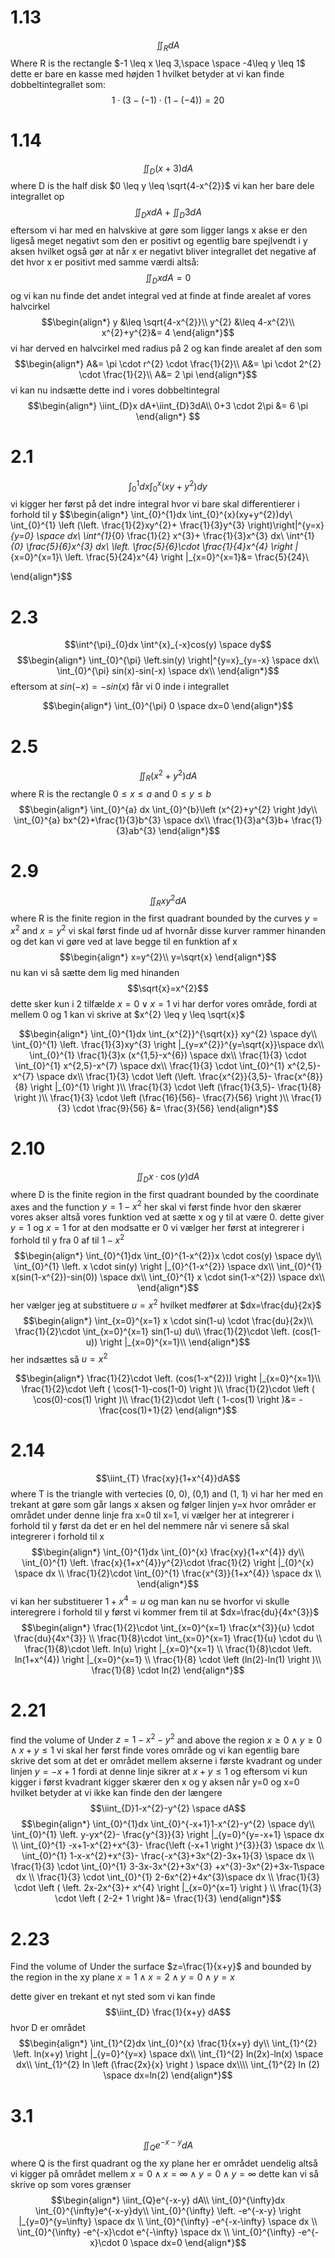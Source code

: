 # 1.13
$$\iint_{R}dA$$
Where R is the rectangle $-1 \leq x \leq 3,\space \space  -4\leq y \leq 1$
dette er bare en kasse med højden 1 hvilket betyder at vi kan finde dobbeltintegrallet som:
$$1 \cdot (3-(-1) \cdot (1-(-4))=20$$
# 1.14
$$\iint_{D}(x+3) dA$$
where D is the half disk $0 \leq y \leq \sqrt{4-x^{2}}$
vi kan her bare dele integrallet op
$$\iint_{D}x dA+\iint_{D}3dA $$
eftersom vi har med en halvskive at gøre som ligger langs x akse er den ligeså meget negativt som den er positivt og egentlig bare spejlvendt i y aksen hvilket også gør at når x er negativt bliver integrallet det negative af det hvor x er positivt med samme værdi altså:
$$\iint_{D}x dA=0$$
og vi kan nu finde det andet integral ved at finde at finde arealet af vores halvcirkel
$$\begin{align*}
y &\leq \sqrt{4-x^{2}}\\
y^{2} &\leq  4-x^{2}\\
x^{2}+y^{2}&= 4
\end{align*}$$
vi har derved en halvcirkel med radius på 2 og kan finde arealet af den som
$$\begin{align*}
A&= \pi \cdot r^{2} \cdot \frac{1}{2}\\
A&= \pi \cdot 2^{2} \cdot \frac{1}{2}\\
A&= 2 \pi
\end{align*}$$
vi kan nu indsætte dette ind i vores dobbeltintegral
$$\begin{align*}
\iint_{D}x dA+\iint_{D}3dA\\
0+3 \cdot 2\pi &= 6 \pi
\end{align*} $$
# 2.1
$$\int_{0}^{1}dx \int_{0}^{x}(xy+y^{2})dy$$
vi kigger her først på det indre integral hvor vi bare skal differentierer i forhold til y
$$\begin{align*}
\int_{0}^{1}dx \int_{0}^{x}(xy+y^{2})dy\\
\int_{0}^{1} \left (\left. \frac{1}{2}xy^{2}+ \frac{1}{3}y^{3} \right)\right|^{y=x}_{y=0}   \space dx\\
\int^{1}_{0} \frac{1}{2} x^{3}+ \frac{1}{3}x^{3} dx\\
\int^{1}_{0} \frac{5}{6}x^{3} dx\\
\left. \frac{5}{6}\cdot \frac{1}{4}x^{4} \right |_{x=0}^{x=1}\\
\left. \frac{5}{24}x^{4} \right |_{x=0}^{x=1}&= \frac{5}{24}\\

\end{align*}$$
# 2.3
$$\int^{\pi}_{0}dx \int^{x}_{-x}cos(y) \space dy$$
$$\begin{align*}
\int_{0}^{\pi} \left.sin(y) \right|^{y=x}_{y=-x}   \space dx\\
\int_{0}^{\pi} sin(x)-sin(-x)   \space dx\\
\end{align*}$$
eftersom at $sin(-x)=-sin(x)$ får vi 0 inde i integrallet

$$\begin{align*}
\int_{0}^{\pi} 0 \space dx=0
\end{align*}$$
# 2.5
$$\iint_{R}\left (x^{2}+y^{2} \right )dA$$
where R is the rectangle $0 \leq x \leq a$ and $0 \leq y \leq b$ 
$$\begin{align*}
\int_{0}^{a} dx \int_{0}^{b}\left (x^{2}+y^{2} \right )dy\\
\int_{0}^{a} bx^{2}+\frac{1}{3}b^{3} \space dx\\
\frac{1}{3}a^{3}b+ \frac{1}{3}ab^{3}
\end{align*}$$

# 2.9
$$\iint_{R}xy^{2}dA$$
where R is the finite region in the first quadrant bounded by the curves $y=x^{2}$ and $x=y^{2}$
vi skal først finde ud af hvornår disse kurver rammer hinanden og det kan vi gøre ved at lave begge til en funktion af x
$$\begin{align*}
x=y^{2}\\
y=\sqrt{x}
\end{align*}$$
nu kan vi så sætte dem lig med hinanden
$$\sqrt{x}=x^{2}$$
dette sker kun i 2 tilfælde $x=0 \lor x=1$ 
vi har derfor vores område, fordi at mellem 0 og 1 kan vi skrive at $x^{2} \leq y \leq \sqrt{x}$

$$\begin{align*}
\int_{0}^{1}dx \int_{x^{2}}^{\sqrt{x}} xy^{2} \space dy\\
\int_{0}^{1} \left. \frac{1}{3}xy^{3} \right |_{y=x^{2}}^{y=\sqrt{x}}\space dx\\
\int_{0}^{1} \frac{1}{3}x (x^{1,5}-x^{6}) \space dx\\
\frac{1}{3} \cdot \int_{0}^{1} x^{2,5}-x^{7} \space dx\\
\frac{1}{3} \cdot \int_{0}^{1} x^{2,5}-x^{7} \space dx\\
\frac{1}{3} \cdot \left (\left. \frac{x^{2}}{3,5}- \frac{x^{8}}{8} \right |_{0}^{1} \right )\\
\frac{1}{3} \cdot \left (\frac{1}{3,5}- \frac{1}{8} \right )\\
\frac{1}{3} \cdot \left (\frac{16}{56}- \frac{7}{56} \right )\\
\frac{1}{3} \cdot \frac{9}{56} &= \frac{3}{56}
\end{align*}$$
# 2.10
$$\iint_{D}x \cdot \cos(y)  dA$$
where D is the finite region in the first quadrant bounded by the coordinate axes and the function $y=1-x^{2}$ 
her skal vi først finde hvor den skærer vores akser altså vores funktion ved at sætte x og y til at være 0. dette giver $y=1$ og $x=1$ for at den modsatte er 0
vi vælger her først at integrerer i forhold til y fra 0 af til $1-x^2$
$$\begin{align*}
\int_{0}^{1}dx \int_{0}^{1-x^{2}}x \cdot cos(y) \space dy\\
\int_{0}^{1} \left. x \cdot sin(y) \right |_{0}^{1-x^{2}}   \space dx\\
\int_{0}^{1} x(sin(1-x^{2})-sin(0)) \space dx\\
\int_{0}^{1} x \cdot sin(1-x^{2}) \space dx\\
\end{align*}$$
her vælger jeg at substituere $u=x^{2}$ hvilket medfører at $dx=\frac{du}{2x}$ 
$$\begin{align*}
\int_{x=0}^{x=1} x \cdot sin(1-u) \cdot \frac{du}{2x}\\
 \frac{1}{2}\cdot \int_{x=0}^{x=1} sin(1-u)  du\\
 \frac{1}{2}\cdot \left. (cos(1-u)) \right |_{x=0}^{x=1}\\
\end{align*}$$
her indsættes så $u=x^{2}$

$$\begin{align*}
 \frac{1}{2}\cdot \left. (cos(1-x^{2})) \right |_{x=0}^{x=1}\\
\frac{1}{2}\cdot \left ( \cos(1-1)-cos(1-0)   \right )\\
 \frac{1}{2}\cdot \left ( \cos(0)-cos(1)   \right )\\
 \frac{1}{2}\cdot \left ( 1-cos(1)   \right )&= - \frac{cos(1)+1}{2}
\end{align*}$$

# 2.14
$$\iint_{T} \frac{xy}{1+x^{4}}dA$$
where T is the triangle with vertecies (0, 0), (0,1) and (1, 1)
vi har her med en trekant at gøre som går langs x aksen og følger linjen y=x hvor områder er området under denne linje fra x=0 til x=1, vi vælger her at integrerer i forhold til y først da det er en hel del nemmere når vi senere så skal integrerer i forhold til x
$$\begin{align*}
\int_{0}^{1}dx \int_{0}^{x} \frac{xy}{1+x^{4}} dy\\
\int_{0}^{1} \left. \frac{x}{1+x^{4}}y^{2}\cdot \frac{1}{2} \right |_{0}^{x}  \space dx \\
\frac{1}{2}\cdot \int_{0}^{1} \frac{x^{3}}{1+x^{4}}  \space dx \\
\end{align*}$$
vi kan her substituerer $1+x^{4}=u$ og man kan nu se hvorfor vi skulle interegrere i forhold til y først
vi kommer frem til at $dx=\frac{du}{4x^{3}}$ 
$$\begin{align*}
\frac{1}{2}\cdot \int_{x=0}^{x=1} \frac{x^{3}}{u} \cdot \frac{du}{4x^{3}} \\
\frac{1}{8}\cdot \int_{x=0}^{x=1} \frac{1}{u} \cdot du \\
\frac{1}{8}\cdot \left. ln(u) \right |_{x=0}^{x=1} \\
\frac{1}{8}\cdot \left. ln(1+x^{4}) \right |_{x=0}^{x=1} \\
\frac{1}{8} \cdot \left (ln(2)-ln(1) \right )\\
\frac{1}{8} \cdot ln(2)
\end{align*}$$
# 2.21
find the volume of
Under $z=1-x^2-y^{2}$ and above the region $x \geq 0 \land y \geq 0 \land x+y \leq 1$
vi skal her først finde vores område og vi kan egentlig bare skrive det som at det er området mellem akserne i første kvadrant og under linjen $y=-x +1$ fordi at denne linje sikrer at $x+y \leq 1$ og eftersom vi kun kigger i først kvadrant kigger skærer den  x og y aksen når y=0 og x=0 hvilket betyder at vi ikke kan finde den der længere
$$\iint_{D}1-x^{2}-y^{2} \space dA$$
$$\begin{align*}
\int_{0}^{1}dx \int_{0}^{-x+1}1-x^{2}-y^{2} \space dy\\
\int_{0}^{1} \left. y-yx^{2}- \frac{y^{3}}{3} \right |_{y=0}^{y=-x+1} \space dx  \\
\int_{0}^{1} -x+1-x^{2}+x^{3}- \frac{\left (-x+1 \right )^{3}}{3} \space dx  \\
\int_{0}^{1} 1-x-x^{2}+x^{3}- \frac{-x^{3}+3x^{2}-3x+1}{3} \space dx  \\
\frac{1}{3} \cdot \int_{0}^{1} 3-3x-3x^{2}+3x^{3} +x^{3}-3x^{2}+3x-1\space dx  \\
\frac{1}{3} \cdot \int_{0}^{1} 2-6x^{2}+4x^{3}\space dx  \\
\frac{1}{3} \cdot \left (  \left. 2x-2x^{3}+ x^{4} \right |_{x=0}^{x=1}  \right )  \\
\frac{1}{3} \cdot \left (  2-2+ 1  \right )&= \frac{1}{3}
\end{align*}$$

# 2.23
Find the volume of
Under the surface $z=\frac{1}{x+y}$ and bounded by the region in the xy plane $x=1 \land x=2 \land y=0 \land y=x$ 

dette giver en trekant et nyt sted som vi kan finde
$$\iint_{D} \frac{1}{x+y} dA$$
hvor D er området
$$\begin{align*}
\int_{1}^{2}dx \int_{0}^{x} \frac{1}{x+y} dy\\
\int_{1}^{2} \left. ln(x+y) \right |_{y=0}^{y=x} \space dx\\
\int_{1}^{2} ln(2x)-ln(x) \space dx\\
\int_{1}^{2} ln \left (\frac{2x}{x} \right ) \space dx\\\\
\int_{1}^{2} ln (2) \space dx=ln(2)
\end{align*}$$
# 3.1
$$\iint_{Q}e^{-x-y} dA$$
where Q is the first quadrant og the xy plane
her er området uendelig altså vi kigger på området mellem $x=0 \land x=\infty \land y=0 \land y=\infty$
dette kan vi så skrive op som vores grænser
$$\begin{align*}
\iint_{Q}e^{-x-y} dA\\
\int_{0}^{\infty}dx \int_{0}^{\infty}e^{-x-y}dy\\
\int_{0}^{\infty} \left. -e^{-x-y} \right |_{y=0}^{y=\infty}  \space dx \\
\int_{0}^{\infty}  -e^{-x-\infty} \space dx \\
\int_{0}^{\infty}  -e^{-x}\cdot e^{-\infty} \space dx \\
\int_{0}^{\infty}  -e^{-x}\cdot 0 \space dx=0
\end{align*}$$
